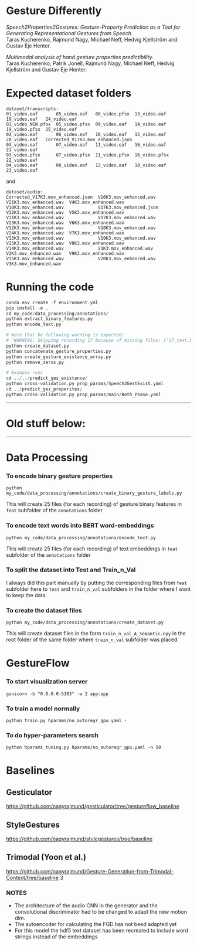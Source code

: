 # Gesture Differently
*Speech2Properties2Gestures: Gesture-Property Prediction as a Tool for Generating Representational Gestures from Speech*.   
Taras Kucherenko, Rajmund Nagy, Michael Neff, Hedvig Kjellström and Gustav Eje Henter.

*Multimodal analysis of hand gesture properties predictibility*.    
Taras Kucherenko, Patrik Jonell, Rajmund Nagy, Michael Neff, Hedvig Kjellström and Gustav Eje Henter.

# Expected dataset folders
```
dataset/transcripts:
01_video.eaf       05_video.eaf   08_video.pfsx  13_video.eaf   19_video.eaf   24_video.eaf
01_video_NEW.pfsx  05_video.pfsx  09_video.eaf   14_video.eaf   19_video.pfsx  25_video.eaf
02_video.eaf       06_video.eaf   10_video.eaf   15_video.eaf   20_video.eaf   Corrected_V17K3.mov_enhanced.json
03_video.eaf       07_video.eaf   11_video.eaf   16_video.eaf   21_video.eaf
03_video.pfsx      07_video.pfsx  11_video.pfsx  16_video.pfsx  22_video.eaf
04_video.eaf       08_video.eaf   12_video.eaf   18_video.eaf   23_video.eaf
```
and
```
dataset/audio:
Corrected_V17K3.mov_enhanced.json  V16K3.mov_enhanced.wav   V21K3.mov_enhanced.wav  V4K3.mov_enhanced.wav
V10K3.mov_enhanced.wav             V17K3.mov_enhanced.json  V22K3.mov_enhanced.wav  V5K3.mov_enhanced.wav
V11K3.mov_enhanced.wav             V17K3.mov_enhanced.wav   V23K3.mov_enhanced.wav  V6K3.mov_enhanced.wav
V12K3.mov_enhanced.wav             V18K3.mov_enhanced.wav   V24K3.mov_enhanced.wav  V7K3.mov_enhanced.wav
V13K3.mov_enhanced.wav             V19K3.mov_enhanced.wav   V25K3.mov_enhanced.wav  V8K3.mov_enhanced.wav
V14K3.mov_enhanced.wav             V1K3.mov_enhanced.wav    V2K3.mov_enhanced.wav   V9K3.mov_enhanced.wav
V15K3.mov_enhanced.wav             V20K3.mov_enhanced.wav   V3K3.mov_enhanced.wav
```
# Running the code
```python
conda env create -f environment.yml
pip install -e .
cd my_code/data_processing/annotations/
python extract_binary_features.py  
python encode_text.py

# Note that he following warning is expected:
# "WARNING: Skipping recording 17 because of missing files: ['17_text.hdf5', '17_feat.hdf5']"
python create_dataset.py
python concatenate_gesture_properties.py 
python create_gesture_existance_array.py 
python remove_zeros.py

# Example runs
cd ../../predict_ges_existance/
python cross-validation.py prop_params/Speech2GestExist.yaml 
cd ../predict_ges_properites/
python cross-validation.py prop_params/main/Both_Phase.yaml 
```
_______________________________
# Old stuff below:
_______________________________
# Data Processing
### To encode binary gesture properties
```
python my_code/data_processing/annotations/create_binary_gesture_labels.py
```
This will create 25 files (for each recording) of gesture binary features in `feat` subfolder of the `annotations` folder

### To encode text words into BERT word-embeddings
```
python my_code/data_processing/annotations/encode_text.py
```
This will create 25 files (for each recording) of text embeddings in `feat` subfolder of the `annotations` folder

### To split the dataset into Test and Train_n_Val
I always did this part manually by putting the corresponding files from `feat` subfolder here to `test` and `train_n_val` subfolders in the folder where I want to keep the data.

### To create the dataset files
```
python my_code/data_processing/annotations/create_dataset.py
```
This will create dataset files in the form `train_n_val_A_Semantic.npy` in the root folder of the same folder where `train_n_val` subfolder was placed.


# GestureFlow

### To start visualization server
```
gunicorn -b "0.0.0.0:5103" -w 2 app:app
```

### To train a model normally
```
python train.py hparams/no_autoregr_gpu.yaml -
```


### To do hyper-parameters search
```
python hparams_tuning.py hparams/no_autoregr_gpu.yaml -n 50
```

# Baselines

## Gesticulator 

https://github.com/nagyrajmund/gesticulator/tree/gestureflow_baseline

## StyleGestures

https://github.com/nagyrajmund/stylegestures/tree/baseline

## Trimodal (Yoon et al.)

https://github.com/nagyrajmund/Gesture-Generation-from-Trimodal-Context/tree/baseline
3
### NOTES
- The architecture of the audio CNN in the generator and the convolutional discriminator had to be changed to adapt the new motion dim.
- The autoencoder for calculating the FGD has not beed adapted yet
- For this model the hdf5 text dataset has been recreated to include word strings instead of the embeddings
